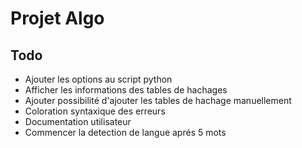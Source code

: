 # Projet Algo
## Todo
* Ajouter les options au script python
* Afficher les informations des tables de hachages
* Ajouter possibilité d'ajouter les tables de hachage manuellement
* Coloration syntaxique des erreurs
* Documentation utilisateur
* Commencer la detection de langue aprés 5 mots